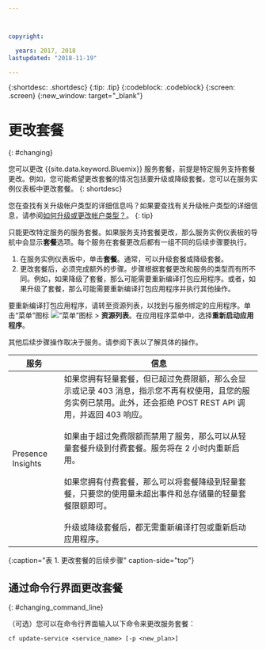 ```yaml
---



copyright:

  years: 2017, 2018
lastupdated: "2018-11-19"

---
```


{:shortdesc: .shortdesc}
{:tip: .tip}
{:codeblock: .codeblock}
{:screen: .screen}
{:new_window: target="_blank"}


# 更改套餐
{: #changing}

您可以更改 {{site.data.keyword.Bluemix}} 服务套餐，前提是特定服务支持套餐更改。例如，您可能希望更改套餐的情况包括要升级或降级套餐。您可以在服务实例仪表板中更改套餐。
{: shortdesc}

您在查找有关升级帐户类型的详细信息吗？如果要查找有关升级帐户类型的详细信息，请参阅[如何升级或更改帐户类型？](/docs/account/account_faq.html#changeacct)。
{: tip}

只能更改特定服务的服务套餐。如果服务支持套餐更改，那么服务实例仪表板的导航中会显示**套餐**选项。每个服务在套餐更改后都有一组不同的后续步骤要执行。

1. 在服务实例仪表板中，单击**套餐**。通常，可以升级套餐或降级套餐。
2. 更改套餐后，必须完成额外的步骤。步骤根据套餐更改和服务的类型而有所不同。例如，如果降级了套餐，那么可能需要重新编译打包应用程序。或者，如果升级了套餐，那么可能需要重新编译打包应用程序并执行其他操作。

要重新编译打包应用程序，请转至资源列表，以找到与服务绑定的应用程序。单击“菜单”图标 ![“菜单”图标](../icons/icon_hamburger.svg) > **资源列表**。在应用程序菜单中，选择**重新启动应用程序**。

其他后续步骤操作取决于服务。请参阅下表以了解具体的操作。

|服务|	信息|
|--------|-------------|
|Presence Insights|如果您拥有轻量套餐，但已超过免费限额，那么会显示或记录 403 消息，指示您不再有权使用，且您的服务实例已禁用。此外，还会拒绝 POST REST API 调用，并返回 403 响应。<br/><br/>如果由于超过免费限额而禁用了服务，那么可以从轻量套餐升级到付费套餐。服务将在 2 小时内重新启用。<br/><br/>如果您拥有付费套餐，那么可以将套餐降级到轻量套餐，只要您的使用量未超出事件和总存储量的轻量套餐限额即可。<br/><br/>升级或降级套餐后，都无需重新编译打包或重新启动应用程序。|
{:caption="表 1. 更改套餐的后续步骤" caption-side="top"}


## 通过命令行界面更改套餐
{: #changing_command_line}

（可选）您可以在命令行界面输入以下命令来更改服务套餐：

```
cf update-service <service_name> [-p <new_plan>]
```
